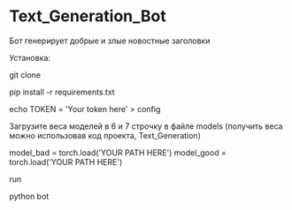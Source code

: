# Text_Generation_Bot
Бот генерирует добрые и злые новостные заголовки

Установка:

git clone

pip install -r requirements.txt

echo TOKEN = 'Your token here' > config

Загрузите веса моделей в 6 и 7 строчку в файле models (получить веса можно использовав код проекта, Text_Generation) 

model_bad = torch.load('YOUR PATH HERE')
model_good = torch.load('YOUR PATH HERE')

run

python bot

